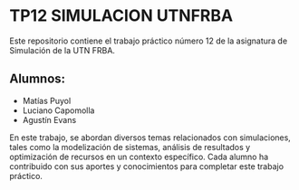 # TP12 SIMULACION UTNFRBA

Este repositorio contiene el trabajo práctico número 12 de la asignatura de Simulación de la UTN FRBA.

## Alumnos:
- Matías Puyol
- Luciano Capomolla
- Agustín Evans

En este trabajo, se abordan diversos temas relacionados con simulaciones, tales como la modelización de sistemas, análisis de resultados y optimización de recursos en un contexto específico. Cada alumno ha contribuido con sus aportes y conocimientos para completar este trabajo práctico.
